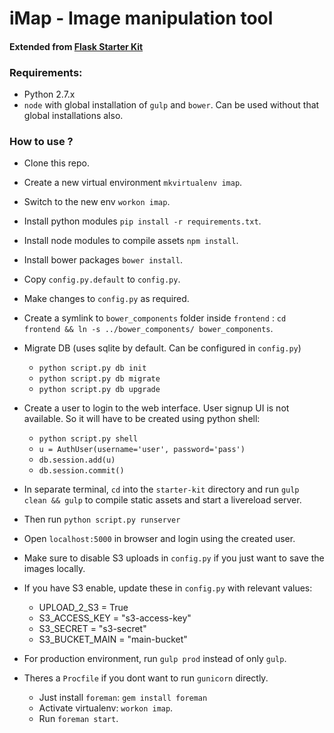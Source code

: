 # iMap - Image manipulation tool
#### Extended from [Flask Starter Kit](https://github.com/brijeshb42/flask-web-starter-kit)

### Requirements:
* Python 2.7.x
* `node` with global installation of `gulp` and `bower`. Can be used without that global installations also.

### How to use ?
* Clone this repo.
* Create a new virtual environment `mkvirtualenv imap`.
* Switch to the new env `workon imap`.
* Install python modules `pip install -r requirements.txt`.
* Install node modules to compile assets `npm install`.
* Install bower packages `bower install`.
* Copy `config.py.default` to `config.py`.
* Make changes to `config.py` as required.
* Create a symlink to `bower_components` folder inside `frontend` : `cd frontend && ln -s ../bower_components/ bower_components`.
* Migrate DB (uses sqlite by default. Can be configured in `config.py`)
    * `python script.py db init`
    * `python script.py db migrate`
    * `python script.py db upgrade`
* Create a user to login to the web interface. User signup UI is not available. So it will have to be created using python shell:
    * `python script.py shell`
    * `u = AuthUser(username='user', password='pass')`
    * `db.session.add(u)`
    * `db.session.commit()`
* In separate terminal, `cd` into the `starter-kit` directory and run `gulp clean && gulp` to compile static assets and start a livereload server.
* Then run `python script.py runserver`
* Open `localhost:5000` in browser and login using the created user.
* Make sure to disable S3 uploads in `config.py` if you just want to save the images locally.
* If you have S3 enable, update these in `config.py` with relevant values:
    
    * UPLOAD_2_S3 = True
    * S3_ACCESS_KEY = "s3-access-key"
    * S3_SECRET = "s3-secret"
    * S3_BUCKET_MAIN = "main-bucket"
* For production environment, run `gulp prod` instead of only `gulp`.
* Theres a `Procfile` if you dont want to run `gunicorn` directly.
    * Just install `foreman`: `gem install foreman`
    * Activate virtualenv: `workon imap`.
    * Run `foreman start`.
